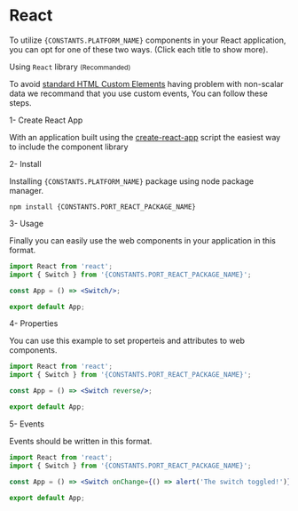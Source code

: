 # React

To utilize `{CONSTANTS.PLATFORM_NAME}` components in your React application, you can opt for one of these two ways. (Click each title to show more).

Using <code>React</code> library <small>(Recommanded)</small>

To avoid [standard HTML Custom Elements]({CONSTANTS.WEBCOMPONENT_REFERENCE}) having problem with non-scalar data we recommand that you use custom events, You can follow these steps.

1- Create React App

With an application built using the [create-react-app](https://reactjs.org/docs/create-a-new-react-app.html) script the easiest way to include the component library

2- Install

Installing `{CONSTANTS.PLATFORM_NAME}` package using node package manager.

```shell
npm install {CONSTANTS.PORT_REACT_PACKAGE_NAME}
```

3- Usage

Finally you can easily use the web components in your application in this format.

```jsx
import React from 'react';
import { Switch } from '{CONSTANTS.PORT_REACT_PACKAGE_NAME}';

const App = () => <Switch/>;

export default App;
```

4- Properties

You can use this example to set properteis and attributes to web components.

```jsx
import React from 'react';
import { Switch } from '{CONSTANTS.PORT_REACT_PACKAGE_NAME}';

const App = () => <Switch reverse/>;

export default App;
```

5- Events

Events should be written in this format.

```jsx
import React from 'react';
import { Switch } from '{CONSTANTS.PORT_REACT_PACKAGE_NAME}';

const App = () => <Switch onChange={() => alert('The switch toggled!')} />;

export default App;
```
